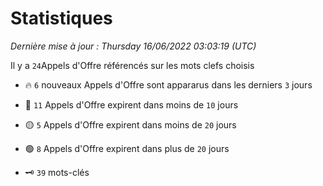 # Statistiques


_Dernière mise à jour : Thursday 16/06/2022 03:03:19 (UTC)_ 

Il y a `24`Appels d'Offre référencés sur les mots clefs choisis

- 🔥 `6` nouveaux Appels d'Offre sont appararus dans les derniers `3` jours
- 🔴  `11` Appels d'Offre expirent dans moins de `10` jours
- 🟡  `5` Appels d'Offre expirent dans moins de `20` jours
- 🟢  `8` Appels d'Offre expirent dans plus de `20` jours

- 🗝 `39` mots-clés